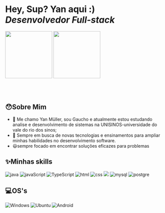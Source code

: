# Hey, Sup? Yan aqui :) <br/> *Desenvolvedor Full-stack*

<div style="height: 200px;">
    <img src="https://github-readme-stats.vercel.app/api?username=yanmullerwk&show_icons=true&theme=shades-of-purple&locale=pt-br&hide=contribs&include_all_commits=true"style="height: 150px;">
    <img src="https://github-readme-stats.vercel.app/api/top-langs/?username=yanmullerwk&theme=shades-of-purple&locale=pt-br&layout=compact" style="height: 150px;">
</div>

 

## 😯Sobre Mim

- 🧐 Me chamo Yan Müller, sou Gaucho e atualmente estou estudando analise e desenvolvimento de sistemas na UNISINOS-universidade do vale do rio dos sinos;
- 👾 Sempre em busca de novas tecnologias e ensinamentos para ampliar minhas habilidades no desenvolvimento software.
- 😃sempre focado em encontrar soluções eficazes para problemas

## ✨Minhas skills
<div>
  <img src="https://img.shields.io/badge/Java-ED8B00?style=for-the-badge&logo=openjdk&logoColor=white" alt="java"/>
  <img  src="https://img.shields.io/badge/JavaScript-F7DF1E?style=for-the-badge&logo=javascript&logoColor=black" alt="javaScript"/>
  <img  src="https://img.shields.io/badge/TypeScript-007ACC?style=for-the-badge&logo=typescript&logoColor=white"alt="TypeScript" />
  <img  src="https://img.shields.io/badge/HTML5-E34F26?style=for-the-badge&logo=html5&logoColor=white" alt="html" />
  <img  src="https://img.shields.io/badge/CSS3-1572B6?style=for-the-badge&logo=css3&logoColor=white" alt="css" />
  <img src="https://img.shields.io/badge/React_Native-20232A?style=for-the-badge&logo=react&logoColor=61DAFB"/>
  <img  src="https://img.shields.io/badge/MySQL-00000F?style=for-the-badge&logo=mysql&logoColor=white" alt="mysql"/>
  <img src="https://img.shields.io/badge/postgres-%23316192.svg?style=for-the-badge&logo=postgresql&logoColor=white" alt="postgre"/>
</div>

## 💻OS's
![Windows](https://img.shields.io/badge/Windows-0078D6?style=for-the-badge&logo=windows&logoColor=white)
![Ubuntu](https://img.shields.io/badge/Ubuntu-E95420?style=for-the-badge&logo=ubuntu&logoColor=white)
![Android](https://img.shields.io/badge/Android-3DDC84?style=for-the-badge&logo=android&logoColor=white)   
